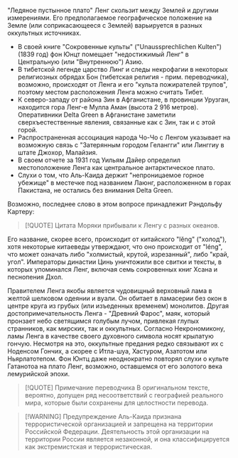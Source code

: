 "Ледяное пустынное плато" Ленг скользит между Землей и другими измерениями. Его предполагаемое географическое положение на Земле (или соприкасающееся с Землей) варьируется в разных оккультных источниках.

- В своей книге "Сокровенные культы" ("Unaussprechlichen Kulten") (1839 год) фон Юнцт помещает "недостижимый Ленг" в Центральную (или "Внутреннюю") Азию.
- В тибетской легенде царство Линг и следы некрофагии в некоторых религиозных обрядах Бон (тибетская религия - прим. переводчика), возможно, происходят от Ленга и его "культа пожирателей трупов", поэтому местом расположения Ленга можно считать Тибет.
- К северо-западу от района Зин в Афганистане, в провинции Урузган, находится гора Ленг-е Мулла Аман (высота 2 916 метров). Оперативники Delta Green в Афганистане заметили сверхъестественные явления, связанные как с Зин, так и с этой горой.
- Распространенная ассоциация народа Чо-Чо с Ленгом указывает на возможную связь с "Затерянным городом Гелангги" или Линггиу в штате Джохор, Малайзия.
- В своем отчете за 1931 год Уильям Дайер определил местоположение Ленга как центральное антарктическое плато.
- Слухи о том, что Аль-Каида держит "непроницаемое горное убежище" в местечке под названием Лаюнг, расположенном в горах Пакистана, не остались без внимания Delta Green.

Возможно, последнее слово в этом вопросе принадлежит Рэндольфу Картеру:

> [!QUOTE] Цитата
> Моряки прибывали к Ленгу с разных океанов.

Его название, скорее всего, происходит от китайского "lĕng" ("холод"), хотя некоторые китаеведы утверждают, что оно происходит от "léng", что может означать либо "холмистый, крутой, изрезанный", либо "край, угол". Императоры династии Цинь уничтожили все свитки и тексты, в которых упоминался Ленг, включая семь сокровенных книг Хсана и песнопения Дхол.

Правителем Ленга якобы является чудовищный верховный лама в желтой шелковом одеянии и вуали. Он обитает в ламасерии без окон в центре круга из грубых (или изъеденных временем) монолитов. Другая достопримечательность Ленга - "Древний Фарос", маяк, который пронзает небо светящимся голубым лучом, привлекая глупых странников, как мирских, так и оккультных. Согласно Некрономикону, ламы Ленга в качестве своего духовного символа носят крылатую гончую. Несмотря на это, оккультные предания редко связывают их с Ноденсом Гончих, а скорее с Итла-шуа, Хастуром, Азатотом или Ньярлатотепом. Фон Юнтц даже неоднократно повторял слухи о культе Гатанотоа на плато Ленг, возможно, оставшемся от его золотого века лемурийской эпохи.

> [!QUOTE] Примечание переводчика
> В оригинальном тексте, вероятно, допущен ряд несоответствий с географией реального мира, которые были сохранены для целостности перевода.

> [!WARNING] Предупреждение
> Аль-Каида признана террористической организацией и запрещена на территории Российской Федерации. Деятельность этой организации на территории России является незаконной, и она классифицируется как экстремистская и террористическая.
